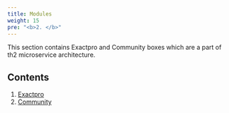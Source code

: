 ```yaml
---
title: Modules
weight: 15
pre: "<b>2. </b>"
---
```


This section contains Exactpro and Community boxes which are a part of th2 microservice architecture.

<!--more-->

## Contents
1. [Exactpro](boxes/exactpro)
2. [Community](boxes/community)
